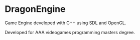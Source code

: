 # DragonEngine
Game Engine developed with C++ using SDL and OpenGL. 

Developed for AAA videogames programming masters degree.
